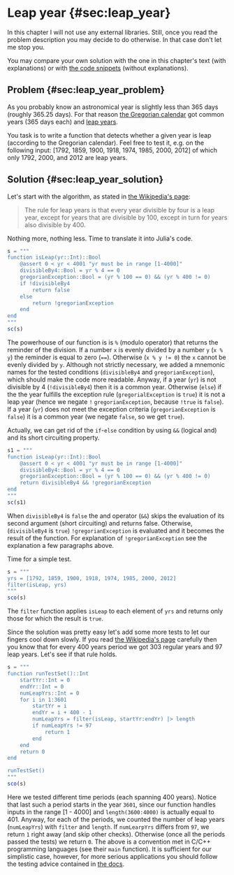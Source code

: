# Leap year {#sec:leap_year}

In this chapter I will not use any external libraries. Still, once you read the
problem description you may decide to do otherwise. In that case don't let me
stop you.

You may compare your own solution with the one in this chapter's text (with
explanations) or with [the code
snippets](https://github.com/b-lukaszuk/BS_wJ_eng/tree/main/code_snippets/leap_year)
(without explanations).

## Problem {#sec:leap_year_problem}

As you probably know an astronomical year is slightly less than 365 days
(roughly 365.25 days). For that reason [the Gregorian
calendar](https://en.wikipedia.org/wiki/Gregorian_calendar) got common years
(365 days each) and [leap years](https://en.wikipedia.org/wiki/Leap_year).

You task is to write a function that detects whether a given year is leap
(according to the Gregorian calendar). Feel free to test it, e.g. on the
following input: [1792, 1859, 1900, 1918, 1974, 1985, 2000, 2012] of which only
1792, 2000, and 2012 are leap years.

## Solution {#sec:leap_year_solution}

Let's start with the algorithm, as stated in [the Wikipedia's
page](https://en.wikipedia.org/wiki/Gregorian_calendar):

> The rule for leap years is that every year divisible by four is a leap year,
> except for years that are divisible by 100, except in turn for years also
> divisible by 400.

Nothing more, nothing less. Time to translate it into Julia's code.

```jl
s = """
function isLeap(yr::Int)::Bool
    @assert 0 < yr < 4001 "yr must be in range [1-4000]"
    divisibleBy4::Bool = yr % 4 == 0
    gregorianException::Bool = (yr % 100 == 0) && (yr % 400 != 0)
    if !divisibleBy4
        return false
    else
        return !gregorianException
    end
end
"""
sc(s)
```

The powerhouse of our function is is `%` (modulo operator) that returns the
reminder of the division. If a number `x` is evenly divided by a number `y`
(`x % y`) the reminder is equal to zero (`==`). Otherwise (`x % y != 0`) the `x`
cannot be evenly divided by `y`. Although not strictly necessary, we added a
mnemonic names for the tested conditions (`divisibleBy4` and
`gregorianException`), which should make the code more readable. Anyway, if a
year (`yr`) is not divisible by 4 (`!divisibleBy4`) then it is a common year.
Otherwise (`else`) if the the year fulfills the exception rule
(`gregorialException` is `true`) it is not a leap year (hence we negate `!`
`gregorianException`, because `!true` is `false`). If a year (`yr`) does not
meet the exception criteria (`gregorianException` is `false`) it is a common
year (we negate `false`, so we get `true`).

Actually, we can get rid of the `if`-`else` condition by using `&&` (logical
and) and its short circuiting property.

```jl
s1 = """
function isLeap(yr::Int)::Bool
    @assert 0 < yr < 4001 "yr must be in range [1-4000]"
    divisibleBy4::Bool = yr % 4 == 0
    gregorianException::Bool = (yr % 100 == 0) && (yr % 400 != 0)
    return divisibleBy4 && !gregorianException
end
"""
sc(s1)
```

When `divisibleBy4` is `false` the and operator (`&&`) skips the evaluation of
its second argument (short circuiting) and returns false. Otherwise,
(`divisibleBy4` is `true`) `!gregorianException` is evaluated and it becomes the
result of the function. For explanation of `!gregorianException` see the
explanation a few paragraphs above.

Time for a simple test.

```jl
s = """
yrs = [1792, 1859, 1900, 1918, 1974, 1985, 2000, 2012]
filter(isLeap, yrs)
"""
sco(s)
```

The `filter` function applies `isLeap` to each element of `yrs` and returns only
those for which the result is `true`.

Since the solution was pretty easy let's add some more tests to let our fingers
cool down slowly. If you read [the Wikipedia's
page](https://en.wikipedia.org/wiki/Gregorian_calendar) carefully then you know
that for every 400 years period we got 303 regular years and 97 leap
years. Let's see if that rule holds.

```jl
s = """
function runTestSet()::Int
    startYr::Int = 0
    endYr::Int = 0
    numLeapYrs::Int = 0
    for i in 1:3601
        startYr = i
        endYr = i + 400 - 1
        numLeapYrs = filter(isLeap, startYr:endYr) |> length
        if numLeapYrs != 97
            return 1
        end
    end
    return 0
end

runTestSet()
"""
sco(s)
```

Here we tested different time periods (each spanning 400 years). Notice that
last such a period starts in the year `3601`, since our function handles inputs
in the range [1 - 4000] and `length(3600:4000)` is actually equal
to 401. Anyway, for each of the periods, we counted the number of leap years
(`numLeapYrs`) with `filter` and `length`. If `numLearpYrs` differs from `97`,
we return `1` right away (and skip other checks). Otherwise (once all the
periods passed the tests) we return `0`. The above is a convention met in C/C++
programming languages (see their `main` function). It is sufficient for our
simplistic case, however, for more serious applications you should follow the
testing advice contained in [the
docs](https://docs.julialang.org/en/v1/stdlib/Test/).
